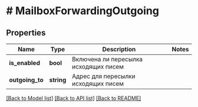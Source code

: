 # # MailboxForwardingOutgoing

## Properties

Name | Type | Description | Notes
------------ | ------------- | ------------- | -------------
**is_enabled** | **bool** | Включена ли пересылка исходящих писем |
**outgoing_to** | **string** | Адрес для пересылки исходящих писем |

[[Back to Model list]](../../README.md#models) [[Back to API list]](../../README.md#endpoints) [[Back to README]](../../README.md)
